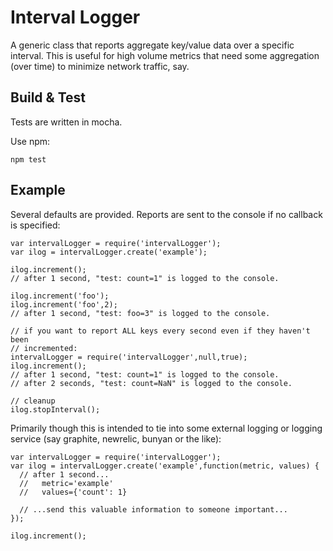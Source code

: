 Interval Logger
===============

A generic class that reports aggregate key/value data over a specific interval.
This is useful for high volume metrics that need some aggregation (over time) to
minimize network traffic, say.

Build & Test
------------

Tests are written in mocha.

Use npm:

    npm test

Example
-------

Several defaults are provided. Reports are sent to the console if no callback is
specified:

    var intervalLogger = require('intervalLogger');
    var ilog = intervalLogger.create('example');

    ilog.increment();
    // after 1 second, "test: count=1" is logged to the console.

    ilog.increment('foo');
    ilog.increment('foo',2);
    // after 1 second, "test: foo=3" is logged to the console.

    // if you want to report ALL keys every second even if they haven't been
    // incremented:
    intervalLogger = require('intervalLogger',null,true);
    ilog.increment();
    // after 1 second, "test: count=1" is logged to the console.
    // after 2 seconds, "test: count=NaN" is logged to the console.

    // cleanup
    ilog.stopInterval();

Primarily though this is intended to tie into some external logging or logging
service (say graphite, newrelic, bunyan or the like):

    var intervalLogger = require('intervalLogger');
    var ilog = intervalLogger.create('example',function(metric, values) {
      // after 1 second...
      //   metric='example'
      //   values={'count': 1}

      // ...send this valuable information to someone important...
    });

    ilog.increment();
